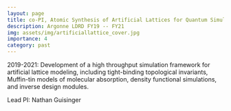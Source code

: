```yaml
---
layout: page
title: co-PI, Atomic Synthesis of Artificial Lattices for Quantum Simulation 
description: Argonne LDRD FY19 -- FY21
img: assets/img/artificiallattice_cover.jpg 
importance: 4
category: past
---
```



2019-2021: Development of a high throughput simulation framework for artificial lattice modeling, including tight-binding topological invariants, Muffin-tin models of molecular absorption, density functional simulations, and inverse design modules.   

Lead PI: Nathan Guisinger
